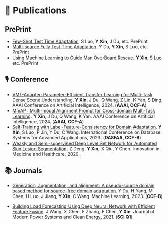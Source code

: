# 📝 Publications 
## PrePrint
- [Few-Shot Test Time Adaptation](). S Luo, **Y Xin**, J Du, etc. PrePrint
- [Multi-source Fully Test-Time Adaptation](). Y Du, **Y Xin**, S Luo, etc. PrePrint
- [Using Machine Learning to Guide Man OverBoard Rescue](). **Y Xin**, S Luo, etc. PrePrint

## 🎙 Conference
- [VMT-Adapter: Parameter-Efficient Transfer Learning for Multi-Task Dense Scene Understanding](). **Y Xin**, J Du, Q Wang, Z Lin, K Yan, S Ding. AAAI Conference on Artificial Intelligence, 2024. (**AAAI, CCF-A**)
- [MmAP : Multi-modal Alignment Prompt for Cross-domain Multi-Task Learning](). **Y Xin**, J Du, Q Wang, K Yan. AAAI Conference on Artificial Intelligence, 2024. (**AAAI, CCF-A**)
- [Self-Training with Label-Feature-Consistency for Domain Adaptation](https://link.springer.com/chapter/10.1007/978-3-031-30678-5_7). **Y Xin**, S Luo, P Jin, Y Du, C Wang. International Conference on Database Systems for Advanced Applications, 2023. (**DASFAA, CCF-B**)
- [Weakly and Semi-supervised Deep Level Set Network for Automated Skin Lesion Segmentation](https://link.springer.com/chapter/10.1007/978-981-15-5852-8_14). Z Deng, **Y Xin**, X Qiu, Y Chen. Innovation in Medicine and Healthcare, 2020.

## 📚 Journals
- [Generation, augmentation, and alignment: A pseudo-source domain based method for source-free domain adaptation](). Y Du, H Yang, M Chen, H Luo, J Jiang, **Y Xin**, C Wang. Machine Learning, 2023. (**CCF-B**)

- [Building Load Forecasting Using Deep Neural Network with Efficient Feature Fusion](https://ieeexplore.ieee.org/abstract/document/9319813). J Wang, X Chen, F Zhang, F Chen, **Y Xin**. Journal of Modern Power Systems and Clean Energy, 2021. (**SCI Q1**)
